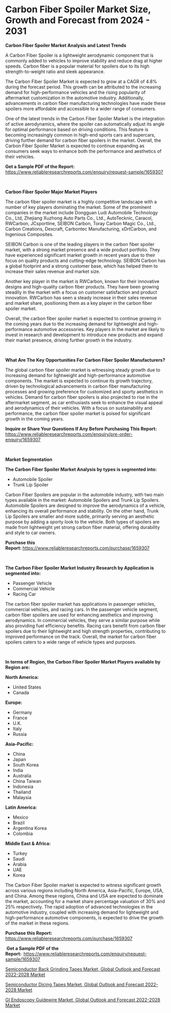<p><h1>Carbon Fiber Spoiler Market Size, Growth and Forecast from 2024 - 2031</h1></p><p><strong>Carbon Fiber Spoiler Market Analysis and Latest Trends</strong></p>
<p><p>A Carbon Fiber Spoiler is a lightweight aerodynamic component that is commonly added to vehicles to improve stability and reduce drag at higher speeds. Carbon fiber is a popular material for spoilers due to its high strength-to-weight ratio and sleek appearance.</p><p>The Carbon Fiber Spoiler Market is expected to grow at a CAGR of 4.8% during the forecast period. This growth can be attributed to the increasing demand for high-performance vehicles and the rising popularity of aftermarket customization in the automotive industry. Additionally, advancements in carbon fiber manufacturing technologies have made these spoilers more affordable and accessible to a wider range of consumers.</p><p>One of the latest trends in the Carbon Fiber Spoiler Market is the integration of active aerodynamics, where the spoiler can automatically adjust its angle for optimal performance based on driving conditions. This feature is becoming increasingly common in high-end sports cars and supercars, driving further demand for carbon fiber spoilers in the market. Overall, the Carbon Fiber Spoiler Market is expected to continue expanding as consumers seek ways to enhance both the performance and aesthetics of their vehicles.</p></p>
<p><strong>Get a Sample PDF of the Report:&nbsp;</strong> <a href="https://www.reliableresearchreports.com/enquiry/request-sample/1659307">https://www.reliableresearchreports.com/enquiry/request-sample/1659307</a></p>
<p>&nbsp;</p>
<p><strong>Carbon Fiber Spoiler Major Market Players</strong></p>
<p><p>The carbon fiber spoiler market is a highly competitive landscape with a number of key players dominating the market. Some of the prominent companies in the market include Dongguan Ludi Automobile Technology Co., Ltd, Zhejiang Xuzhong Auto Parts Co., Ltd., AutoTecknic, Caracol, RWCarbon, JCsportline, SEIBON Carbon, Toray Carbon Magic Co., Ltd., Carbon Creations, Dexcraft, Carbontec Manufacturing, xDrtCarbon, and Ingenious Composites.</p><p>SEIBON Carbon is one of the leading players in the carbon fiber spoiler market, with a strong market presence and a wide product portfolio. They have experienced significant market growth in recent years due to their focus on quality products and cutting-edge technology. SEIBON Carbon has a global footprint and a strong customer base, which has helped them to increase their sales revenue and market size.</p><p>Another key player in the market is RWCarbon, known for their innovative designs and high-quality carbon fiber products. They have been growing steadily in the market with a focus on customer satisfaction and product innovation. RWCarbon has seen a steady increase in their sales revenue and market share, positioning them as a key player in the carbon fiber spoiler market.</p><p>Overall, the carbon fiber spoiler market is expected to continue growing in the coming years due to the increasing demand for lightweight and high-performance automotive accessories. Key players in the market are likely to invest in research and development to introduce new products and expand their market presence, driving further growth in the industry.</p></p>
<p>&nbsp;</p>
<p><strong>What Are The Key Opportunities For Carbon Fiber Spoiler Manufacturers?</strong></p>
<p><p>The global carbon fiber spoiler market is witnessing steady growth due to increasing demand for lightweight and high-performance automotive components. The market is expected to continue its growth trajectory, driven by technological advancements in carbon fiber manufacturing processes and growing preference for customized and sporty aesthetics in vehicles. Demand for carbon fiber spoilers is also projected to rise in the aftermarket segment, as car enthusiasts seek to enhance the visual appeal and aerodynamics of their vehicles. With a focus on sustainability and performance, the carbon fiber spoiler market is poised for significant growth in the coming years.</p></p>
<p><strong>Inquire or Share Your Questions If Any Before Purchasing This Report:</strong> <a href="https://www.reliableresearchreports.com/enquiry/pre-order-enquiry/1659307">https://www.reliableresearchreports.com/enquiry/pre-order-enquiry/1659307</a></p>
<p>&nbsp;</p>
<p><strong>Market Segmentation</strong></p>
<p><strong>The Carbon Fiber Spoiler Market Analysis by types is segmented into:</strong></p>
<p><ul><li>Automobile Spoiler</li><li>Trunk Lip Spoiler</li></ul></p>
<p><p>Carbon Fiber Spoilers are popular in the automobile industry, with two main types available in the market: Automobile Spoilers and Trunk Lip Spoilers. Automobile Spoilers are designed to improve the aerodynamics of a vehicle, enhancing its overall performance and stability. On the other hand, Trunk Lip Spoilers are smaller and more subtle, primarily serving an aesthetic purpose by adding a sporty look to the vehicle. Both types of spoilers are made from lightweight yet strong carbon fiber material, offering durability and style to car owners.</p></p>
<p><strong>Purchase this Report:&nbsp;</strong><a href="https://www.reliableresearchreports.com/purchase/1659307">https://www.reliableresearchreports.com/purchase/1659307</a></p>
<p>&nbsp;</p>
<p><strong>The Carbon Fiber Spoiler Market Industry Research by Application is segmented into:</strong></p>
<p><ul><li>Passenger Vehicle</li><li>Commercial Vehicle</li><li>Racing Car</li></ul></p>
<p><p>The carbon fiber spoiler market has applications in passenger vehicles, commercial vehicles, and racing cars. In the passenger vehicle segment, carbon fiber spoilers are used for enhancing aesthetics and improving aerodynamics. In commercial vehicles, they serve a similar purpose while also providing fuel efficiency benefits. Racing cars benefit from carbon fiber spoilers due to their lightweight and high strength properties, contributing to improved performance on the track. Overall, the market for carbon fiber spoilers caters to a wide range of vehicle types and purposes.</p></p>
<p>&nbsp;</p>
<p><strong>In terms of Region, the Carbon Fiber Spoiler Market Players available by Region are:</strong></p>
<p>
    <p> <strong> North America: </strong>
        <ul>
            <li>United States</li>
            <li>Canada</li>
        </ul>
        </p> 
    <p> <strong> Europe: </strong>
        <ul>
            <li>Germany</li>
            <li>France</li>
            <li>U.K.</li>
            <li>Italy</li>
            <li>Russia</li>
        </ul>
        </p> 
    <p> <strong> Asia-Pacific: </strong>
        <ul>
            <li>China</li>
            <li>Japan</li>
            <li>South Korea</li>
            <li>India</li>
            <li>Australia</li>
            <li>China Taiwan</li>
            <li>Indonesia</li>
            <li>Thailand</li>
            <li>Malaysia</li>
        </ul>
        </p> 
    <p> <strong> Latin America: </strong>
        <ul>
            <li>Mexico</li>
            <li>Brazil</li>
            <li>Argentina Korea</li>
            <li>Colombia</li>
        </ul>
        </p> 
    <p> <strong> Middle East & Africa: </strong>
        <ul>
            <li>Turkey</li>
            <li>Saudi</li>
            <li>Arabia</li>
            <li>UAE</li>
            <li>Korea</li>
        </ul>
    </p>
    </p>
<p><p>The Carbon Fiber Spoiler market is expected to witness significant growth across various regions including North America, Asia-Pacific, Europe, USA, and China. Among these regions, China and USA are expected to dominate the market, accounting for a market share percentage valuation of 30% and 25% respectively. The rapid adoption of advanced technologies in the automotive industry, coupled with increasing demand for lightweight and high-performance automotive components, is expected to drive the growth of the market in these regions.</p></p>
<p><strong>Purchase this Report: </strong><a href="https://www.reliableresearchreports.com/purchase/1659307">https://www.reliableresearchreports.com/purchase/1659307</a></p>
<p>&nbsp;<strong>Get a Sample PDF of the Report:&nbsp;&nbsp;</strong><a href="https://www.reliableresearchreports.com/enquiry/request-sample/1659307">https://www.reliableresearchreports.com/enquiry/request-sample/1659307</a></p>
<p><strong></strong></p>
<p><p><a href="https://view.publitas.com/reportprime-1/semiconductor-back-grinding-tapes-market-global-outlook-and-forecast-2022-2028-market-size-share-trends-analysis-report-by-application-regional-outlook-competitive-strategies-and-segment-forecasts-2023-2030/">Semiconductor Back Grinding Tapes Market, Global Outlook and Forecast 2022-2028 Market</a></p><p><a href="https://view.publitas.com/reportprime-1/semiconductor-dicing-tapes-market-global-outlook-and-forecast-2022-2028-market-size-market-share-and-global-market-analysis-report-2023-2030/">Semiconductor Dicing Tapes Market, Global Outlook and Forecast 2022-2028 Market</a></p><p><a href="https://view.publitas.com/reportprime-1/gi-endoscopy-guidewire-market-global-outlook-and-forecast-2022-2028-market-challenges-opportunities-and-growth-drivers-and-major-market-players-forecasted-for-period-from-2023-2030/">GI Endoscopy Guidewire Market, Global Outlook and Forecast 2022-2028 Market</a></p></p>